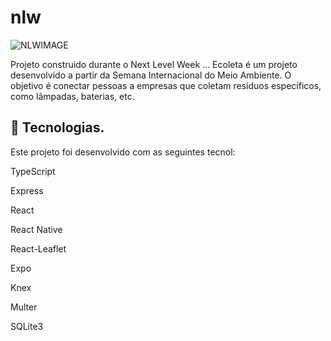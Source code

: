 # nlw

![NLWIMAGE](https://user-images.githubusercontent.com/28160524/86048727-63dadc80-ba27-11ea-8bda-07db3704d345.png)

Projeto construido durante o Next Level Week ...
Ecoleta é um projeto desenvolvido a partir da Semana Internacional do Meio Ambiente. O objetivo é conectar pessoas a empresas que coletam resíduos específicos, como lâmpadas, baterias, etc.

## 🚀 Tecnologias.

Este projeto foi desenvolvido com as seguintes tecnol:

TypeScript

Express

React

React Native

React-Leaflet

Expo

Knex

Multer

SQLite3

